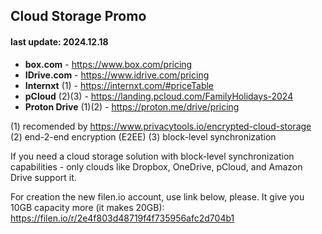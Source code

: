## Cloud Storage Promo 
#### last update: 2024.12.18 

- **box.com** - https://www.box.com/pricing
- **IDrive.com** - https://www.idrive.com/pricing
- **Internxt** (1) - https://internxt.com/#priceTable
- **pCloud** (2)(3) - https://landing.pcloud.com/FamilyHolidays-2024
- **Proton Drive** (1)(2) - https://proton.me/drive/pricing

(1) recomended by https://www.privacytools.io/encrypted-cloud-storage  
(2) end-2-end encryption (E2EE) 
(3) block-level synchronization 

If you need a cloud storage solution with block-level synchronization capabilities - only clouds like Dropbox, OneDrive, pCloud, and Amazon Drive support it. 

For creation the new filen.io account, use link below, please. It give you 10GB capacity more (it makes 20GB):  
https://filen.io/r/2e4f803d48719f4f735956afc2d704b1
